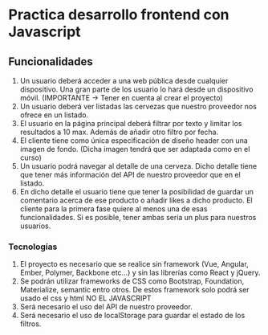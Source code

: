 # Practica desarrollo frontend con Javascript

## Funcionalidades

1. Un usuario deberá acceder a una web pública desde cualquier dispositivo. Una gran parte
de los usuario lo hará desde un dispositivo móvil. (IMPORTANTE -> Tener en cuenta al
crear el proyecto)
2. Un usuario deberá ver listadas las cervezas que nuestro proveedor nos ofrece en un
listado.
3. El usuario en la página principal deberá filtrar por texto y limitar los resultados a 10 max.
Además de añadir otro filtro por fecha.
4. El cliente tiene como única especificación de diseño header con una imagen de fondo.
(Dicha imagen tendrá que ser adaptada como en el curso)
5. Un usuario podrá navegar al detalle de una cerveza. Dicho detalle tiene que tener más
información del API de nuestro proveedor que en el listado.
6. En dicho detalle el usuario tiene que tener la posibilidad de guardar un comentario acerca
de ese producto o añadir likes a dicho producto. El cliente para la primera fase quiere al
menos una de esas funcionalidades. Si es posible, tener ambas seria un plus para
nuestros usuarios.

### Tecnologías

1. El proyecto es necesario que se realice sin framework (Vue, Angular, Ember, Polymer,
Backbone etc…) y sin las librerías como React y jQuery.
2. Se podrán utilizar frameworks de CSS como Bootstrap, Foundation, Materialize, semantic
entro otros. De estos framework solo podrá ser usado el css y html NO EL JAVASCRIPT
3. Será necesario el uso del API de nuestro proveedor. 
4. Será necesario el uso de localStorage para guardar el estado de los filtros.
